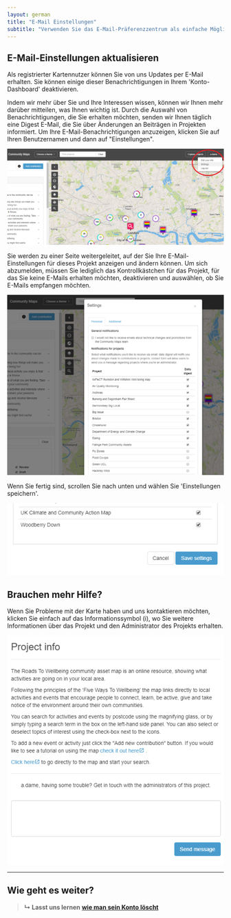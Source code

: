 ```yaml
---
layout: german
title: "E-Mail Einstellungen"
subtitle: "Verwenden Sie das E-Mail-Präferenzzentrum als einfache Möglichkeit, Ihre E-Mails zu verwalten und zu kontrollieren, was Sie erhalten."
---
```


## E-Mail-Einstellungen aktualisieren

Als registrierter Kartennutzer können Sie von uns Updates per E-Mail erhalten. Sie können einige dieser Benachrichtigungen in Ihrem 'Konto-Dashboard' deaktivieren.

Indem wir mehr über Sie und Ihre Interessen wissen, können wir Ihnen mehr darüber mitteilen, was Ihnen wichtig ist. Durch die Auswahl von Benachrichtigungen, die Sie erhalten möchten, senden wir Ihnen täglich eine Digest E-Mail, die Sie über Änderungen an Beiträgen in Projekten informiert. Um Ihre E-Mail-Benachrichtigungen anzuzeigen, klicken Sie auf Ihren Benutzernamen und dann auf "Einstellungen".

![E-Mail verwalten](/images/en/manage-email.png)

Sie werden zu einer Seite weitergeleitet, auf der Sie Ihre E-Mail-Einstellungen für dieses Projekt anzeigen und ändern können. Um sich abzumelden, müssen Sie lediglich das Kontrollkästchen für das Projekt, für das Sie keine E-Mails erhalten möchten, deaktivieren und auswählen, ob Sie E-Mails empfangen möchten.

![E-Mail-Einstellungen verwalten](/images/en/manage-email-preferences.png)

Wenn Sie fertig sind, scrollen Sie nach unten und wählen Sie 'Einstellungen speichern'.

![E-Mail-Einstellungen speichern](/images/en/save-email-preferences.png)

## Brauchen mehr Hilfe?

Wenn Sie Probleme mit der Karte haben und uns kontaktieren möchten, klicken Sie einfach auf das Informationssymbol (i), wo Sie weitere Informationen über das Projekt und den Administrator des Projekts erhalten.

![Brauchen mehr Hilfe](/images/en/need-more-help.png)

---

## Wie geht es weiter?

> **&#8627; Lasst uns lernen** [**wie man sein Konto löscht**](delete-your-account.html)
